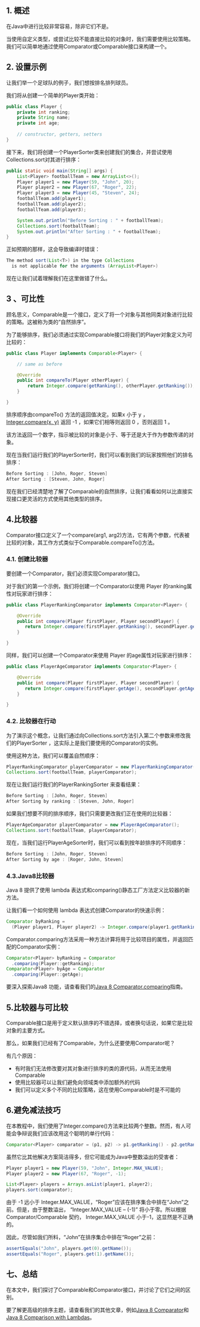 ## 1. 概述

在Java中进行比较非常容易，除非它们不是。

当使用自定义类型，或尝试比较不能直接比较的对象时，我们需要使用比较策略。我们可以简单地通过使用Comparator或Comparable接口来构建一个。

## 2. 设置示例

让我们举一个足球队的例子，我们想按排名排列球员。

我们将从创建一个简单的Player类开始：

```java
public class Player {
    private int ranking;
    private String name;
    private int age;
    
    // constructor, getters, setters  
}
```

接下来，我们将创建一个PlayerSorter类来创建我们的集合，并尝试使用Collections.sort对其进行排序：

```java
public static void main(String[] args) {
    List<Player> footballTeam = new ArrayList<>();
    Player player1 = new Player(59, "John", 20);
    Player player2 = new Player(67, "Roger", 22);
    Player player3 = new Player(45, "Steven", 24);
    footballTeam.add(player1);
    footballTeam.add(player2);
    footballTeam.add(player3);

    System.out.println("Before Sorting : " + footballTeam);
    Collections.sort(footballTeam);
    System.out.println("After Sorting : " + footballTeam);
}

```

正如预期的那样，这会导致编译时错误：

```java
The method sort(List<T>) in the type Collections 
  is not applicable for the arguments (ArrayList<Player>)
```

现在让我们试着理解我们在这里做错了什么。

## 3 、可比性

顾名思义，Comparable是一个接口，定义了将一个对象与其他同类对象进行比较的策略。这被称为类的“自然排序”。

为了能够排序，我们必须通过实现Comparable接口将我们的Player对象定义为可比较的：

```java
public class Player implements Comparable<Player> {

    // same as before

    @Override
    public int compareTo(Player otherPlayer) {
        return Integer.compare(getRanking(), otherPlayer.getRanking());
    }

}

```

排序顺序由compareTo() 方法的返回值决定。如果x 小于 y ， [Integer.compare(x, y)](https://docs.oracle.com/en/java/javase/11/docs/api/java.base/java/lang/Integer.html#compare(int,int)) 返回 -1 ，如果它们相等则返回 0 ，否则返回 1 。

该方法返回一个数字，指示被比较的对象是小于、等于还是大于作为参数传递的对象。

现在当我们运行我们的PlayerSorter时，我们可以看到我们的玩家按照他们的排名排序：

```java
Before Sorting : [John, Roger, Steven]
After Sorting : [Steven, John, Roger]
```

现在我们已经清楚地了解了Comparable的自然排序，让我们看看如何以比直接实现接口更灵活的方式使用其他类型的排序。

## 4.比较器

Comparator接口定义了一个compare(arg1, arg2)方法，它有两个参数，代表被比较的对象，其工作方式类似于Comparable.compareTo()方法。

### 4.1. 创建比较器

要创建一个Comparator，我们必须实现Comparator接口。

对于我们的第一个示例，我们将创建一个Comparator以使用 Player 的ranking属性对玩家进行排序：

```java
public class PlayerRankingComparator implements Comparator<Player> {

    @Override
    public int compare(Player firstPlayer, Player secondPlayer) {
       return Integer.compare(firstPlayer.getRanking(), secondPlayer.getRanking());
    }

}
```

同样，我们可以创建一个Comparator来使用 Player 的age属性对玩家进行排序：

```java
public class PlayerAgeComparator implements Comparator<Player> {

    @Override
    public int compare(Player firstPlayer, Player secondPlayer) {
       return Integer.compare(firstPlayer.getAge(), secondPlayer.getAge());
    }

}
```

### 4.2. 比较器在行动

为了演示这个概念，让我们通过向Collections.sort方法引入第二个参数来修改我们的PlayerSorter ，这实际上是我们要使用的Comparator的实例。

使用这种方法，我们可以覆盖自然顺序：

```java
PlayerRankingComparator playerComparator = new PlayerRankingComparator();
Collections.sort(footballTeam, playerComparator);

```

现在让我们运行我们的PlayerRankingSorter 来查看结果：

```java
Before Sorting : [John, Roger, Steven]
After Sorting by ranking : [Steven, John, Roger]
```

如果我们想要不同的排序顺序，我们只需要更改我们正在使用的比较器：

```java
PlayerAgeComparator playerComparator = new PlayerAgeComparator();
Collections.sort(footballTeam, playerComparator);
```

现在，当我们运行PlayerAgeSorter时，我们可以看到按年龄排序的不同顺序：

```java
Before Sorting : [John, Roger, Steven]
After Sorting by age : [Roger, John, Steven]
```

### 4.3.Java8比较器

Java 8 提供了使用 lambda 表达式和comparing()静态工厂方法定义比较器的新方法。

让我们看一个如何使用 lambda 表达式创建Comparator的快速示例：

```java
Comparator byRanking = 
  (Player player1, Player player2) -> Integer.compare(player1.getRanking(), player2.getRanking());
```

Comparator.comparing方法采用一种方法计算将用于比较项目的属性，并返回匹配的Comparator实例：

```java
Comparator<Player> byRanking = Comparator
  .comparing(Player::getRanking);
Comparator<Player> byAge = Comparator
  .comparing(Player::getAge);
```

要深入探索Java8 功能，请查看我们的[Java 8 Comparator.comparing](https://www.baeldung.com/java-8-comparator-comparing)指南。

## 5.比较器与可比较

Comparable接口是用于定义默认排序的不错选择，或者换句话说，如果它是比较对象的主要方式。

那么，如果我们已经有了Comparable，为什么还要使用Comparator呢？

有几个原因：

-   有时我们无法修改要对其对象进行排序的类的源代码，从而无法使用Comparable
-   使用比较器可以让我们避免向领域类中添加额外的代码
-   我们可以定义多个不同的比较策略，这在使用Comparable时是不可能的

## 6.避免减法技巧

在本教程中，我们使用了Integer.compare()方法来比较两个整数。然而，有人可能会争辩说我们应该改用这个聪明的单行代码：

```java
Comparator<Player> comparator = (p1, p2) -> p1.getRanking() - p2.getRanking();
```

虽然它比其他解决方案简洁得多，但它可能成为Java中整数溢出的受害者：

```java
Player player1 = new Player(59, "John", Integer.MAX_VALUE);
Player player2 = new Player(67, "Roger", -1);

List<Player> players = Arrays.asList(player1, player2);
players.sort(comparator);
```

由于 -1 远小于 Integer.MAX_VALUE，“Roger”应该在排序集合中排在“John”之前。但是，由于整数溢出， “Integer.MAX_VALUE – (-1)” 将小于零。所以根据Comparator/Comparable 契约， Integer.MAX_VALUE 小于-1，这显然是不正确的。

因此，尽管如我们所料，“John”在排序集合中排在“Roger”之前：

```java
assertEquals("John", players.get(0).getName());
assertEquals("Roger", players.get(1).getName());
```

## 七、总结

在本文中，我们探讨了Comparable和Comparator接口，并讨论了它们之间的区别。

要了解更高级的排序主题，请查看我们的其他文章，例如[Java 8 Comparator](https://www.baeldung.com/java-8-comparator-comparing)和[Java 8 Comparison with Lambdas](https://www.baeldung.com/java-8-sort-lambda)。